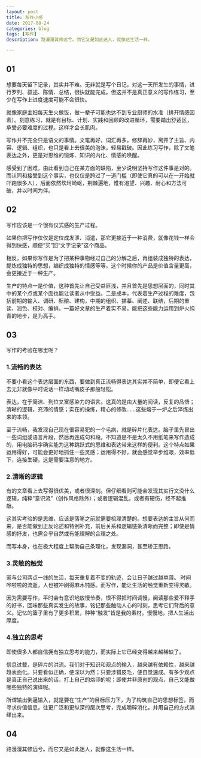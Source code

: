 ```yaml
---
layout: post
title: 写作小感
date: 2017-08-24
categories: blog
tags: [写作]
description: 路漫漫其修远兮。而它又是如此迷人，就像这生活一样。

---
```


## 01
想要每天留下记录，其实并不难。无非就是写个日记，对这一天所发生的事情，进行罗列、叙述、陈情、总结，很快就能完成。但这并不是真正意义的写作练习，至少在写作上进度速度可能不会很快。

就像家庭主妇每天生火做饭，做一辈子可能也达不到专业厨师的水准（排开情感因素）。刻意练习，就是有目标、计划、实践和回顾的改进循环，需要踏出舒适区，承受必要难度的过程。这样才会长肌肉。

写作并不完全只是语文的事情。文笔再好，词汇再多，修辞再妙，离开了主旨、内容、逻辑、组织，也只是看上去很美的泡沫，轻易戳破。因此练习写作，除了文笔表达之外，更是对思维的锻炼、知识的内化、情感的唤醒。

感受到了困难，由此看到自己在某方面的缺陷，至少说明坚持写作这件事是对的。而认同和接受到这个事实，也仅仅是跨过了一道门槛（即使它真的可以在一开始就吓跑很多人），后面依然坎坷崎岖，荆棘遍地，惟有渴望、兴趣、耐心和方法可破，并以时间为伴。

## 02
写作应该是一个很有仪式感的生产过程。

如果你把写作仅仅是定位成发泄、消遣，那它更接近于一种消费，就像花钱一样会得到快感，顺便“买”回“文字记录”这个商品。

相反，如果你写作是为了把某种事物经过自己的分解之后，再组装成独特的表达，提炼成独特的思想，编织成独特的情感等等，这个时候你的产品是价值含量更高，会更接近于一种生产。

生产的特点一是价值，这种首先让自己受益匪浅，并且首先是思想层面的，同时其中的某个点或某个面也能让读者从中受益。二是成本，代表着生产过程的难度，包括前期的输入、调研、酝酿、建构，中期的组织、描摹、阐述、联结，后期的重读、润色、校对、编排。一篇好文章的生产着实不易。能把这些能力运用到炉火纯青的地步，是为高手。

## 03
写作的考验在哪里呢？

### 1.流畅的表达

不要小看这个表达层面的东西，要做到真正流畅得表达其实并不简单，即便它看上去无非就像平时说话一样动动嘴皮子那般轻松。

表达，在于简洁、到位又富感染力的语言。这真的是由大量的阅读，反复的品悟；清晰的逻辑，充沛的情感；实在的操练，精心的修改……这些熔于一炉之后淬炼出来的本领。

至于流畅，我发现自己现在很容易犯的一个毛病，就是碎片化表达。脑子里先冒出一些词组或语言片段，然后再连成句和段。不知道是不是太久不用纸笔来写作造成的，用电脑码字确实能为这种跳跃式的思维和表达带来这样的便利。这个特点如果运用得好，可能会更好地抓住一些灵感；运用得不好，就会感觉举步维艰，效率低下，连接生硬。这是需要注意的地方。

### 2.清晰的逻辑

有的文章看上去写得很优美，或者很深刻。但仔细看则可能会发现其实行文没什么逻辑，纯粹“意识流”（创作风格除外）；或者逻辑混乱，或者有硬伤，经不起推敲。

这其实考验的是思维，应该是落笔之前就需要梳理清楚的。想要表达的主旨从何而来，是否能做到正反论述和特例补充，前后关系和逻辑链条清晰而完整；即使是情感的抒发，也需合乎自然或有能理解的合理之处。

而写本身，也在极大程度上帮助自己条理化，发现漏洞，甚至矫正思路。

### 3.灵敏的触觉

家与公司两点一线的生活，每天重复着不变的轨迹，会让日子越过越单薄。 时间哗啦啦的流逝，人也被冲刷得麻木钝感。而写作，能让生活的触觉重新变得灵敏。 

因为需要写作，平时会有意识地放慢节奏，恨不得把时间调慢，阅读那些爱不释手的好书，回味那些真实发生的故事，铭记那些触动人心的时刻，思考它们背后的意义。记忆的篮子里有了更多积累，种种“触发”皆是我的素材。慢慢地，把人生活出厚度。 

### 4.独立的思考

即使很多人都自信拥有独立思考的能力，而实际上它已经变得越来越稀缺了。

信息过载，是碎片的洪流。我们对于知识和观点的输入，越来越有依赖性，越来越趋表面化。只要看似正确，便深以为然；只要涉猎皮毛，便自觉速成。有多少观点是真正自己说出来的话，打上自己的烙印的呢；即使并非原创的观点，自己又能做哪些独特的演绎呢。

所谓输出倒逼输入，就是要在“生产”的目标压力下，为了构筑自己的思想标签，而寻求价值信息，往更广泛和更纵深的层次思考，完成嚼碎消化，并用自己的方式演绎出来。

## 04
路漫漫其修远兮。而它又是如此迷人，就像这生活一样。







